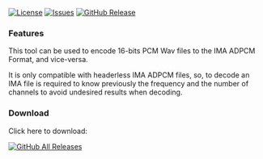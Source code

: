 [![License](https://img.shields.io/github/license/jmarti856/ima-adpcm_encoder-decoder.svg)](https://www.gnu.org/licenses/gpl-3.0.html)
[![Issues](https://img.shields.io/github/issues/jmarti856/ima-adpcm_encoder-decoder.svg)](https://github.com/jmarti856/ima-adpcm_encoder-decoder/issues)
[![GitHub Release](https://img.shields.io/github/v/release/jmarti856/ima-adpcm_encoder-decoder.svg)](https://github.com/jmarti856/ima-adpcm_encoder-decoder/latest)

### Features
This tool can be used to encode 16-bits PCM Wav files to the IMA ADPCM Format, and vice-versa. 

It is only compatible with headerless IMA ADPCM files, so, to decode an IMA file is required to know previously the frequency and the number of channels to avoid undesired results when decoding. 

### Download
Click here to download:

[![GitHub All Releases](https://img.shields.io/github/v/release/jmarti856/ima-adpcm_encoder-decoder.svg?style=for-the-badge)](https://github.com/jmarti856/ima-adpcm_encoder-decoder/latest)
